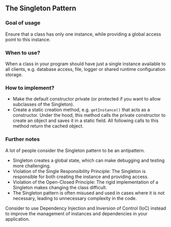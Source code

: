 ## The Singleton Pattern

### Goal of usage

Ensure that a class has only one instance, while providing a global access point to this instance.

### When to use?

When a class in your program should have just a single instance available to all clients, e.g. database access, file,
logger or shared runtime configuration storage.

### How to implement?

- Make the default constructor private (or protected if you want to allow subclasses of the Singleton).
- Create a static creation method, e.g. `getInstance()` that acts as a constructor. Under the hood, this method calls
  the private constructor to create an object and saves it in a static field. All following calls to this method return
  the cached object.

### Further notes

A lot of people consider the Singleton pattern to be an antipattern.

- Singleton creates a global state, which can make debugging and testing more challenging.
- Violation of the Single Responsibility Principle: The Singleton is responsible for both creating the instance and
  providing access.
- Violation of the Open-Closed Principle: The rigid implementation of a Singleton makes changing the class difficult.
- The Singleton pattern is often misused and used in cases where it is not necessary, leading to unnecessary complexity
  in the code.

Consider to use Dependency Injection and Inversion of Control (IoC) instead to improve the management of instances and
dependencies in your application. 
